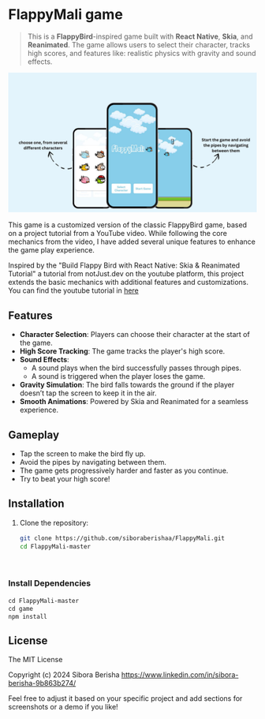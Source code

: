 # FlappyMali game

> This is a **FlappyBird**-inspired game built with **React Native**, **Skia**, and **Reanimated**. The game allows users to select their character, tracks high scores, and features like: realistic physics with gravity and sound effects.

<img src="./readme-img.jpg">

This game is a customized version of the classic FlappyBird game, based on a project tutorial from a YouTube video. While following the core mechanics from the video, I have added several unique features to enhance the game play experience.


Inspired by the "Build Flappy Bird with React Native: Skia & Reanimated Tutorial" a tutorial from notJust.dev on the youtube platform, this project extends the basic mechanics with additional features and customizations. You can find the youtube tutorial in [here](https://www.youtube.com/live/9F4aICEisVI?si=Lt17vtKNOrK4reD0)



<!-- tocstop -->

## Features

- **Character Selection**: Players can choose their character at the start of the game.
- **High Score Tracking**: The game tracks the player's high score.
- **Sound Effects**: 
  - A sound plays when the bird successfully passes through pipes.
  - A sound is triggered when the player loses the game.
- **Gravity Simulation**: The bird falls towards the ground if the player doesn’t tap the screen to keep it in the air.
- **Smooth Animations**: Powered by Skia and Reanimated for a seamless experience.

## Gameplay

- Tap the screen to make the bird fly up.
- Avoid the pipes by navigating between them.
- The game gets progressively harder and faster as you continue.
- Try to beat your high score!


## Installation

1. Clone the repository:
   ```bash
   git clone https://github.com/siboraberishaa/FlappyMali.git
   cd FlappyMali-master




### Install Dependencies

```
cd FlappyMali-master
cd game
npm install
````



## License

The MIT License

Copyright (c) 2024 Sibora Berisha https://www.linkedin.com/in/sibora-berisha-9b863b274/

Feel free to adjust it based on your specific project and add sections for screenshots or a demo if you like!